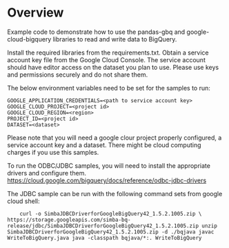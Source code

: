 # Overview

Example code to demonstrate how to use the pandas-gbq and google-cloud-bigquery libraries to read and write data to BigQuery.

Install the required libraries from the requirements.txt.
Obtain a service account key file from the Google Cloud Console.
The service account should have editor access on the dataset you plan to use.
Please use keys and permissions securely and do not share them.


The below environment variables need to be set for the samples to run:

    GOOGLE_APPLICATION_CREDENTIALS=<path to service account key>
    GOOGLE_CLOUD_PROJECT=<project id>
    GOOGLE_CLOUD_REGION=<region>
    PROJECT_ID=<project id>
    DATASET=<dataset>

Please note that you will need a google clour project properly configured, a service account key and a dataset.
There might be cloud computing charges if you use this samples. 

To run the ODBC/JDBC samples, you will need to install the appropriate drivers and configure them.
https://cloud.google.com/bigquery/docs/reference/odbc-jdbc-drivers

The JDBC sample can be run with the following command sets from google cloud shell:

`    curl -o SimbaJDBCDriverforGoogleBigQuery42_1.5.2.1005.zip \ 
https://storage.googleapis.com/simba-bq-release/jdbc/SimbaJDBCDriverforGoogleBigQuery42_1.5.2.1005.zip
    unzip SimbaJDBCDriverforGoogleBigQuery42_1.5.2.1005.zip -d ./bqjava
    javac WriteToBigQuery.java
    java -classpath bqjava/*:. WriteToBigQuery`
